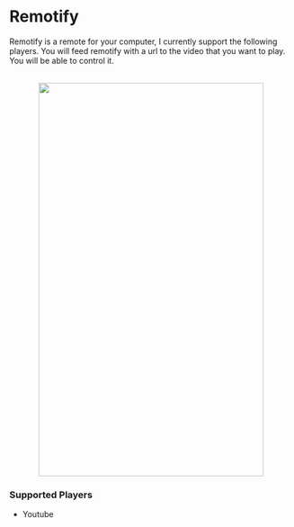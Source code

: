 # Remotify 

Remotify is a remote for your computer, I currently support the following players. You will feed remotify with a url to the video that you want to play.  You will be able to control it.

</br>

<div align="center">
  <img height="700px" width="400px" src="https://user-images.githubusercontent.com/58314490/135780199-2da511f4-5311-42ad-bf43-6d1ebebe80ef.png">
</div>
 
### Supported Players
* Youtube

